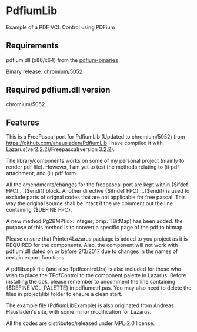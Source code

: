 # PdfiumLib
Example of a PDF VCL Control using PDFium

## Requirements
pdfium.dll (x86/x64) from the [pdfium-binaries](https://github.com/bblanchon/pdfium-binaries)

Binary release: [chromium/5052](https://github.com/bblanchon/pdfium-binaries/releases/tag/chromium%2F5052)

## Required pdfium.dll version
chromium/5052

## Features
This is a FreePascal port for PdfiumLib (Updated to chromium/5052) from                                https://github.com/ahausladen/PdfiumLib
I have compiled it with Lazarus(ver2.2.2)/Freepascal(version 3.2.2). 

The library/components works on some of my personal project (mainly to render pdf file). However, I am yet to test the methods relating to (i) pdf attachment; and (ii) pdf form.

All the amendments/changes for the freepascal port are kept within {$ifdef FPC} ...{$endif} block. 
Another directive {$ifndef FPC} ...{$endif} is used to exclude parts of orignal codes that are not applicable for free pascal. This way the original source shall be intact if the we comment out the line containing {$DEFINE FPC}.

A new method Pg2BMP(idx: integer; bmp: TBitMap) has been added. the purpose of this method is to convert a specific page of the pdf to bitmap.

Please ensure that Printer4Lazarus package is added to you project as it is REQUIRED for the components. Also, the component will not work with pdfium.dll dated on or before 2/3/2017 due to changes in the names of certain export functions. 

A pdflib.dpk file (and also Tpdfcontrol.lrs) is also included for those who wish to place the TPdfControl to the component palette in Lazarus. Before installing the dpk, please remember to uncomment the line containing {$DEFINE VCL_PALETTE} in pdfiumctrl.pas. You may also need to delete the files in project\lib\ folder to ensure a clean start.

The example file (PdfiumLibExample) is also originated from Andreas Hausladen's site, with some minor modification for Lazarus.

All the codes are distributed/released under MPL-2.0 license.	
